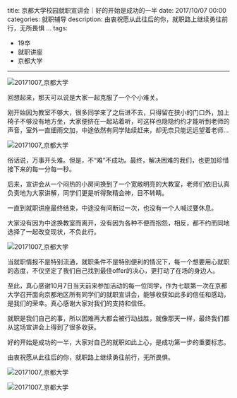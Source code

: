 title: 京都大学校园就职宣讲会｜好的开始是成功的一半
date: 2017/10/07 00:00
categories: 就职辅导
description: 由衷祝愿从此往后的你，就职路上继续勇往前行，无所畏惧 ...
tags:
- 19卒
- 就职讲座
- 京都大学

---


![20171007_京都大学](http://wx1.sinaimg.cn/mw690/a9a40e85gy1fkdmitk5akj21400u0tol.jpg)

回想起来，那天可以说是大家一起克服了一个个小难关。

刚开始因为教室不够大，很多同学来了之后进不去，只得留在狭小的门口外，加上椅子不够没有地方坐，大家便挤在一起站着听，可这样也隐隐约约才能听到老师的声音，室外一直细雨交加，中途依然有同学陆续赶来，却无奈只能远远望着老师...

![20171007_京都大学](http://wx3.sinaimg.cn/mw690/a9a40e85gy1fkdmiqv1y7j20u0140an7.jpg)

俗话说，万事开头难。但是，不“难”不成功。最终，解决困难的我们，也更加珍惜接下来的每一分每一秒。

后来，宣讲会从一个闷热的小房间换到了一个宽敞明亮的大教室，老师们依旧认真负责地为大家讲解，同学们更是听得聚精会神，目不转睛。

一直到就职讲座最终结束，中途没有间断过一次，也没有一个人喊过要休息。

大家没有因为中途换教室而离开，没有因为各种不便而抱怨，相反，都不约而同地选择了一起改变现状，不负此行。

![20171007_京都大学](http://wx1.sinaimg.cn/mw690/a9a40e85gy1fkdmiwsex1j20u0140gvh.jpg)

当就职情报不是特别流通，就职条件不是特别便利的情况下，每一个想要用心就职的态度，不仅坚定了我们自己找到最佳offer的决心，更打动了在场的身边人。

至此，真心感谢10月7日当天前来参加活动的每一位同学，作为七联第一次在京都大学召开面向京都地区所有同学们的就职宣讲会，能够收获如此多的信任和感动，是我们的荣幸。真心感谢大家对我们的支持和信任。

就职是我们自己的事，所以困难再大都会被行动战胜，就像那天一样，最终我们都从这场宣讲会上得到了很多收获。

好的开始是成功的一半，大家对自己的就职如此上心，是成功第一步的重要标志。

由衷祝愿从此往后的你，就职路上继续勇往前行，无所畏惧。

![20171007_京都大学](http://wx2.sinaimg.cn/mw690/a9a40e85gy1fkdmiulsfij21400u0wue.jpg)

![20171007_京都大学](http://wx2.sinaimg.cn/mw690/a9a40e85gy1fkdmivxxbbj21400u0nbv.jpg)